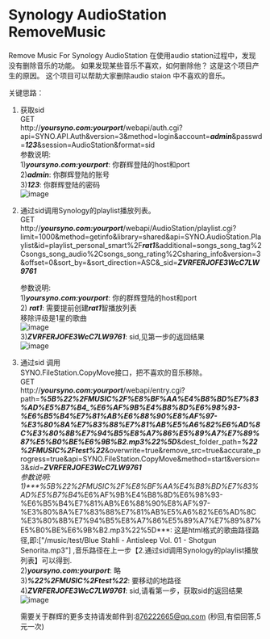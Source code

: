 # Synology AudioStation RemoveMusic
Remove Music For Synology AudioStation 
在使用audio station过程中，发现没有删除音乐的功能。
如果发现某些音乐不喜欢，如何删除他？ 这是这个项目产生的原因。
这个项目可以帮助大家删除audio staion 中不喜欢的音乐。

关键思路：  
1. 获取sid  
    GET  
    http://***yoursyno.com:yourport***/webapi/auth.cgi?api=SYNO.API.Auth&version=3&method=login&account=***admin***&passwd=***123***&session=AudioStation&format=sid  
    参数说明:   
    1)***yoursyno.com:yourport***: 你群辉登陆的host和port   
    2)***admin***: 你群辉登陆的账号   
    3)***123***: 你群辉登陆的密码   
    ![image](https://user-images.githubusercontent.com/25076827/110906907-9f180400-8347-11eb-887d-4415a9d79a80.png)
    
2. 通过sid调用Synology的playlist播放列表。   
    GET   
    http://***yoursyno.com:yourport***/webapi/AudioStation/playlist.cgi?limit=1000&method=getinfo&library=shared&api=SYNO.AudioStation.Playlist&id=playlist_personal_smart%2F***rat1***&additional=songs_song_tag%2Csongs_song_audio%2Csongs_song_rating%2Csharing_info&version=3&offset=0&sort_by=&sort_direction=ASC&_sid=***ZVRFERJOFE3WcC7LW9761***   
    
    参数说明:   
    1)***yoursyno.com:yourport***: 你的群辉登陆的host和port   
    2) ***rat1***: 需要提前创建***rat1***智播放列表   
       移除评级是1星的歌曲   
       ![image](https://user-images.githubusercontent.com/25076827/110907558-8b20d200-8348-11eb-8062-82be73eb903b.png)   
    3)***ZVRFERJOFE3WcC7LW9761***: sid,见第一步的返回结果   
    ![image](https://user-images.githubusercontent.com/25076827/110907821-ec48a580-8348-11eb-8416-380303d16c68.png)   

    
    
3. 通过sid 调用   
SYNO.FileStation.CopyMove接口，把不喜欢的音乐移除。   
    GET   
    http://***yoursyno.com:yourport***/webapi/entry.cgi?path=***%5B%22%2FMUSIC%2F%E8%BF%AA%E4%B8%BD%E7%83%AD%E5%B7%B4_%E6%AF%9B%E4%B8%8D%E6%98%93-%E6%B5%B4%E7%81%AB%E6%88%90%E8%AF%97-%E3%80%8A%E7%83%88%E7%81%AB%E5%A6%82%E6%AD%8C%E3%80%8B%E7%94%B5%E8%A7%86%E5%89%A7%E7%89%87%E5%B0%BE%E6%9B%B2.mp3%22%5D***&dest_folder_path=***%22%2FMUSIC%2Ftest%22***&overwrite=true&remove_src=true&accurate_progress=true&api=SYNO.FileStation.CopyMove&method=start&version=3&_sid=***ZVRFERJOFE3WcC7LW9761***   
    参数说明:   
    1)***%5B%22%2FMUSIC%2F%E8%BF%AA%E4%B8%BD%E7%83%AD%E5%B7%B4_%E6%AF%9B%E4%B8%8D%E6%98%93-%E6%B5%B4%E7%81%AB%E6%88%90%E8%AF%97-%E3%80%8A%E7%83%88%E7%81%AB%E5%A6%82%E6%AD%8C%E3%80%8B%E7%94%B5%E8%A7%86%E5%89%A7%E7%89%87%E5%B0%BE%E6%9B%B2.mp3%22%5D***: 这是html格式的歌曲路径路径,即:["/music/test/Blue Stahli - Antisleep Vol. 01 - Shotgun Senorita.mp3"] ,音乐路径在上一步【2.通过sid调用Synology的playlist播放列表】可以得到.   
    2)***yoursyno.com:yourport***: 略   
    3)***%22%2FMUSIC%2Ftest%22***: 要移动的地路径   
    4)***ZVRFERJOFE3WcC7LW9761***: sid,请看第一步，获取sid的返回结果   
    ![image](https://user-images.githubusercontent.com/25076827/110908853-5d3c8d00-834a-11eb-80b0-d00283b1a2d0.png)   

    需要关于群辉的更多支持请发邮件到:876222665@qq.com (秒回,有偿回答,5元一次)

